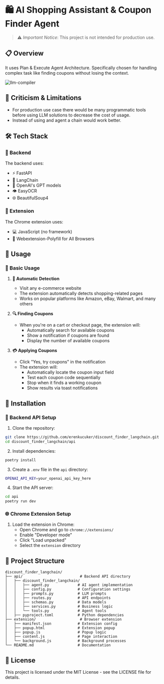 # 🛍️ AI Shopping Assistant & Coupon Finder Agent

> ⚠️ *Important Notice*: This project is not intended for production use.




## 📋 Overview
It uses Plan & Execute Agent Architecture. Specifically chosen for handling complex task like finding coupons without losing the context.

![llm-compiler](https://blog.langchain.dev/content/images/size/w1600/2024/02/llm-compiler-1.png)


## 📝 Criticism & Limitations
- For production use case there would be many programmatic tools before using LLM solutions to decrease the cost of usage.
- Instead of using and agent a chain would work better.


## 🛠️ Tech Stack

### 🔧 Backend

The backend uses:
- ⚡ FastAPI
- 🔗 LangChain
- 🤖 OpenAI's GPT models
- 👁️ EasyOCR
- 🌐 BeautifulSoup4

### 🎯 Extension

The Chrome extension uses:
- 💻 JavaScript (no framework)
- 🔄 Webextension-Polyfill for All Browsers

## 📖 Usage

### 🎯 Basic Usage

1. **🔄 Automatic Detection**
   - Visit any e-commerce website
   - The extension automatically detects shopping-related pages
   - Works on popular platforms like Amazon, eBay, Walmart, and many others

2. **🔍 Finding Coupons**
   - When you're on a cart or checkout page, the extension will:
     - Automatically search for available coupons
     - Show a notification if coupons are found
     - Display the number of available coupons

3. **💳 Applying Coupons**
   - Click "Yes, try coupons" in the notification
   - The extension will:
     - Automatically locate the coupon input field
     - Test each coupon code sequentially
     - Stop when it finds a working coupon
     - Show results via toast notifications

## 🚀 Installation

### 🔧 Backend API Setup

1. Clone the repository:
```bash
git clone https://github.com/erenkucuker/discount_finder_langchain.git
cd discount_finder_langchain/api
```

2. Install dependencies:
```bash
poetry install
```

3. Create a `.env` file in the `api` directory:
```bash
OPENAI_API_KEY=your_openai_api_key_here
```

4. Start the API server:
```bash
cd api
poetry run dev
```

### 🌐 Chrome Extension Setup

1. Load the extension in Chrome:
   - Open Chrome and go to `chrome://extensions/`
   - Enable "Developer mode"
   - Click "Load unpacked"
   - Select the `extension` directory



## 📁 Project Structure

```
discount_finder_langchain/
├── api/                          # Backend API directory
│   ├── discount_finder_langchain/
│   │   ├── agent.py             # AI agent implementation
│   │   ├── config.py            # Configuration settings
│   │   ├── prompts.py           # LLM prompts
│   │   ├── routes.py            # API endpoints
│   │   ├── schemas.py           # Data models
│   │   ├── services.py          # Business logic
│   │   └── tools.py             # Agent tools
│   ├── pyproject.toml           # Python dependencies
├── extension/                    # Browser extension
│   ├── manifest.json            # Extension config
│   ├── popup.html               # Extension popup
│   ├── popup.js                 # Popup logic
│   ├── content.js               # Page interaction
│   └── background.js            # Background processes
└── README.md                    # Documentation
```


## 📄 License

This project is licensed under the MIT License - see the LICENSE file for details.
